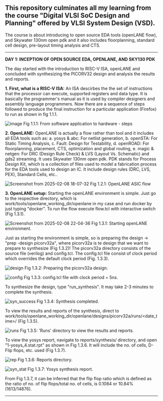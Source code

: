 This repository culminates all my learning from the course "Digital VLSI SoC Design and Planning" offered by VLSI System Design (VSD).
---------------------------------------------------------------------------------------------------------------------------------------
The course is about introducing to open source EDA tools (openLANE flow), and Skywater 130nm open pdk and it also includes floorplanning, standard cell design, pre-layout timing analysis and CTS.

---------------------------------------------------------------------------------------------------------------------------------------
**DAY 1:
INCEPTION OF OPEN SOURCE EDA, OPENLANE, AND SKY130 PDK**

The day started with the introduction to RISC-V ISA, openLANE and concluded with synthesizing the PICORV32 design and analysis the results and reports.

**1. First, what is a RISC-V ISA:**
  An ISA descirbes the the set of instructions that the processor can execute, supported registers and data type. It is basically the programmer's manual as it is used by compiler designers and assembly language programmers.
  Now there are a sequence of steps followed to produce the final instruction for a particular application (Firefox) to run as shown in fig 1.1.1.
  
  ![image](https://github.com/user-attachments/assets/88630de8-490a-419a-9600-cfb59c02ac60)
  Fig 1.1.1: From software application to hardware - steps

**2. OpenLANE:**
   OpenLANE is actually a flow rather than tool and it includes all EDA tools such as:
     a. yosys & abc: For netlist generation,
     b. openSTA: For Static Timing Analysis,
     c. Fault: Design for Testability,
     d. openROAD: For floorplanning, placement, CTS, optimization and global routing,
     e. magic & netgen: For DRC (Design Rule Check) & LVS (Layout Vs. Schematic) and gds2 streaming.
  It uses Skywater 130nm open pdk. PDK stands for Process Design Kit, which is a collection of files used to model a fabrication process for the EDA tools used to design an IC. It include design rules (DRC, LVS, PEX), Standard Cells, etc..

  ![Screenshot from 2025-02-08 18-07-32](https://github.com/user-attachments/assets/2ff45b3d-e852-4c0c-b529-fb11cb4ef975)
  Fig 1.2.1: OpenLANE ASIC flow

**3. OpenLANE setup:**
  Starting the openLANE environment is simple. Just go to the respective directory, which is work/tools/openlane_working_dir/openlane in my case and run docker by just typing "docker". To run the flow execute flow.tcl with interactive switch (Fig 1.3.1).

  ![Screenshot from 2025-02-08 22-04-36](https://github.com/user-attachments/assets/5f6a293e-c4c5-4ac8-8db5-2d3ab69a6300)
  Fig 1.3.1: Starting openLANE environment.

Just as starting the environment is simple, so is preparing the design -> "prep -design picorv32a", where picorv32a is te design that we want to prepare to synthesize (Fig 1.3.2)!
The picorv32a directory consists of the source file (verilog) and config.tcl. The config.tcl file consist of clock period which overrides the default clock period (Fig. 1.3.3).
  
  ![design](https://github.com/user-attachments/assets/30df520c-6779-4d79-8ed5-5e8325b3f0ed)
  Fig 1.3.2: Preparing the picorv32a design.

  ![config](https://github.com/user-attachments/assets/50b1f01f-0471-43a7-915f-bb87f81cd57e)
  Fig 1.3.3: config.tcl file with clock period = 5ns.

To synthesize the design, type "run_synthesis". It may take 2-3 minutes to complete the synthesis. 

  ![syn_success](https://github.com/user-attachments/assets/5fc19ebd-10bc-40ad-8d16-975cbd98cc1d)
  Fig 1.3.4: Synthesis completed.

To view the results and reports of the synthesis, direct to work/tools/openlane_working_dir/openlane/designs/picorv32a/runs/<date_time>/ (Fig 1.3.5).

  ![runs](https://github.com/user-attachments/assets/803dca51-0e5a-4748-94cc-de4f7e3e600c)
  Fig 1.3.5: 'Runs' directory to view the results and reports.

  To view the yosys report, navigate to reports/synthesis/ directory, and open "1-yosys_4.stat.rpt" as shown in Fig 1.3.6. It will include the no. of cells, D-Flip flops, etc. used (Fig 1.3.7).

  ![rep](https://github.com/user-attachments/assets/a2aa58ef-af8f-4361-bd2f-73b22e78d908)
  Fig 1.3.6: Reports directory.
  
  ![syn_stat](https://github.com/user-attachments/assets/a2b44492-b157-44cf-9d6e-a9fcec64efb8)
  Fig 1.3.7: Yosys synthesis report.

  From Fig 1.3.7, it can be inferred that the flip flop ratio which is defined as the ratio of no. of flip flops/total no. of cells, is 0.1084 or 10.84% (1613/14876).

--------------------------------------------------------------------------------------------------------------------------------------------------
